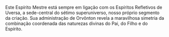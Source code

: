 ﻿Este Espírito Mestre está sempre em ligação com os Espíritos Refletivos de Uversa, a sede-central do sétimo superuniverso, nosso próprio segmento da criação. Sua administração de Orvônton revela a maravilhosa simetria da combinação coordenada das naturezas divinas do Pai, do Filho e do Espírito.